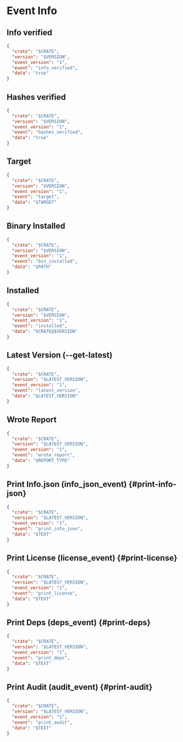 # Event Info

## Info verified

```json
{
  "crate": "$CRATE",
  "version": "$VERSION",
  "event_version": "1",
  "event": "info_verified",
  "data": "true"
}
```

## Hashes verified

```json
{
  "crate": "$CRATE",
  "version": "$VERSION",
  "event_version": "1",
  "event": "hashes_verified",
  "data": "true"
}
```

## Target

```json
{
  "crate": "$CRATE",
  "version": "$VERSION",
  "event_version": "1",
  "event": "target",
  "data": "$TARGET"
}
```

## Binary Installed

```json
{
  "crate": "$CRATE",
  "version": "$VERSION",
  "event_version": "1",
  "event": "bin_installed",
  "data": "$PATH"
}
```

## Installed

```json
{
  "crate": "$CRATE",
  "version": "$VERSION",
  "event_version": "1",
  "event": "installed",
  "data": "$CRATE@$VERSION"
}
```

## Latest Version (--get-latest)

```json
{
  "crate": "$CRATE",
  "version": "$LATEST_VERSION",
  "event_version": "1",
  "event": "latest_version",
  "data": "$LATEST_VERSION"
}
```

## Wrote Report

```json
{
  "crate": "$CRATE",
  "version": "$LATEST_VERSION",
  "event_version": "1",
  "event": "wrote_report",
  "data": "$REPORT_TYPE"
}
```

## Print Info.json (info_json_event) {#print-info-json}

```json
{
  "crate": "$CRATE",
  "version": "$LATEST_VERSION",
  "event_version": "1",
  "event": "print_info_json",
  "data": "$TEXT"
}
```

## Print License (license_event) {#print-license}

```json
{
  "crate": "$CRATE",
  "version": "$LATEST_VERSION",
  "event_version": "1",
  "event": "print_license",
  "data": "$TEXT"
}
```

## Print Deps (deps_event) {#print-deps}

```json
{
  "crate": "$CRATE",
  "version": "$LATEST_VERSION",
  "event_version": "1",
  "event": "print_deps",
  "data": "$TEXT"
}
```

## Print Audit (audit_event) {#print-audit}

```json
{
  "crate": "$CRATE",
  "version": "$LATEST_VERSION",
  "event_version": "1",
  "event": "print_audit",
  "data": "$TEXT"
}
```
